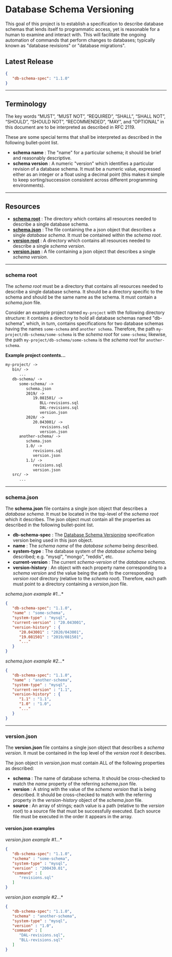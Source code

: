 # Database Schema Versioning

This goal of this project is to establish a specification to describe database schemas that lends itself to programmatic access, yet is reasonable for a human to examine and interact with. This will facilitate the ongoing automation of commands that perform changes to databases; typically known as "database revisions" or "database migrations".

## Latest Release
```json
{
   "db-schema-spec": "1.1.0"
}
```

---
## Terminology
The key words “MUST”, “MUST NOT”, “REQUIRED”, “SHALL”, “SHALL NOT”, “SHOULD”, “SHOULD NOT”, “RECOMMENDED”, “MAY”, and “OPTIONAL” in this document are to be interpreted as described in RFC 2119.

These are some special terms that shall be interpreted as described in the following bullet-point list.

 * **schema name**  : The "name" for a particular schema; it should be brief and reasonably descriptive.
 * **schema version** : A numeric "version" which identifies a particular revision of a database schema. It must be a numeric value, expressed either as an integer or a float using a decimal point (this makes it simple to keep sorting/succession consistent across different programming environments).

---
## Resources
  * [**schema root**](#schema-root) : The directory which contains all resources needed to describe a single database schema.
  * [**schema.json**](#schemajson) : The file containing the a json object that describes a single *database schema*. It must be contained within the *schema root*.
  * [**version root**](#version-root) : A directory which contains all resources needed to describe a single *schema version*.
  * [**version.json**](#schemajson) : A file containing a json object that describes a single *schema version*.
  
---
### schema root
The *schema root* must be a directory that contains all resources needed to describe a single database schema. It should be a directory specific to the schema and should be the same name as the schema. It must contain a *schema.json* file.

Consider an example project named `my-project` with the following directory structure: it contains a directory to hold all database schemas named "db-schema", which, in turn, contains specifications for two database schemas having the names `some-schema` and `another schema`. Therefore, the path `my-project/db-schema/some-schema` is the *schema root* for `some-schema`; likewise, the path `my-project/db-schema/some-schema` is the *schema root* for `another-schema`.

**Example project contents...**
```txt
my-project/ ->
   bin/ ->
      ...
   db-schema/ ->
      some-schema/ ->
         schema.json
         2019/ ->
            19.081501/ ->
               BLL-revisions.sql
               DAL-revisions.sql
               version.json
         2020/ ->
            20.043001/ ->
               revisions.sql
               version.json
      another-schema/ ->
         schema.json
         1.0/ ->
            revisions.sql
            version.json
         1.1/ ->
            revisions.sql
            version.json
   src/ ->
      ...
```

---
### schema.json
The **schema.json** file contains a single json object that describes a *database schema*. It must be located in the top-level of the *schema root* which it describes. The json object must contain all the properties as described in the following bullet-point list.

 * **db-schema-spec** : The [Database Schema Versioning](https://github.com/katmore/database-schema-versioning#Specification-Details) specification version being used in this json object.
 * **name** : The *schema name* of the *database schema* being described.
 * **system-type** : The database system of the *database schema* being described; e.g. "mysql", "mongo", "reddis", etc.
 * **current-version** : The current *schema-version* of the *database schema*.
 * **version-history** : An object with each property name corresponding to a *schema version* and the value being the path to the corresponding *version root* directory (relative to the *schema root*). Therefore, each path must point to a directory containing a *version.json* file.

**schema.json* example #1...**
```json
{
   "db-schema-spec": "1.1.0",
   "name" : "some-schema",
   "system-type" : "mysql",
   "current-version" : "20.043001",
   "version-history" : {
      "20.043001" : "2020/043001",
      "19.081501" : "2019/081501",
      "..."
   }
}
```

**schema.json* example #2...**
```json
{
   "db-schema-spec": "1.1.0",
   "name" : "another-schema",
   "system-type" : "mysql",
   "current-version" : "1.1",
   "version-history" : {
      "1.1" : "1.1",
      "1.0" : "1.0",
      "..."
   }
}
```
---
### version.json
The **version.json** file contains a single json object that describes a *schema version*. It must be contained in the top level of the *version root* it describes. 

The json object in *version.json* must contain ALL of the following properties as described:

  * **schema** : The name of database schema. It should be cross-checked to match the *name* property of the referring *schema.json* file.
  * **version** : A string with the value of the *schema version* that is being described. It should be cross-checked to match with the referring property in the *version-history* object of the *schema.json* file.
  * **source** : An array of strings; each value is a path (relative to the *version root*) to a source file that must be successfully executed. Each source file must be executed in the order it appears in the array.

#### version.json examples
**version.json* example #1...**
```json
{
   "db-schema-spec": "1.1.0",
   "schema" : "some-schema",
   "system-type" : "mysql",
   "version" : "200430.01",
   "command" : [
      "revisions.sql"
   ]
}
```

**version.json* example #2...**
```json
{
   "db-schema-spec": "1.1.0",
   "schema" : "another-schema",
   "system-type" : "mysql",
   "version" : "1.0",
   "command" : [
      "DAL-revisions.sql",
      "BLL-revisions.sql"
   ]
}
```
